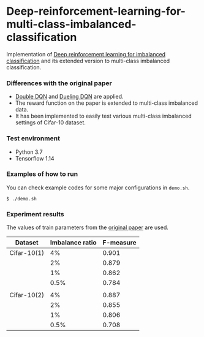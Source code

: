 # Deep-reinforcement-learning-for-multi-class-imbalanced-classification
Implementation of [Deep reinforcement learning for imbalanced classification](https://arxiv.org/abs/1901.01379) and its extended version to multi-class imbalanced classification.

### Differences with the original paper

* [Double DQN](https://arxiv.org/abs/1509.06461) and [Dueling DQN](https://arxiv.org/abs/1511.06581) are applied.
* The reward function on the paper is extended to multi-class imbalanced data. 
* It has been implemented to easily test various multi-class imbalanced settings of Cifar-10 dataset.

### Test environment
* Python 3.7
* Tensorflow 1.14

### Examples of how to run
You can check example codes for some major configurations in ``demo.sh``.
```
$ ./demo.sh
```

### Experiment results
The values of train parameters from the [original paper](https://arxiv.org/abs/1901.01379) are used.

| Dataset | Imbalance ratio | F-measure 
|  ---    |  ---            | ---   
| Cifar-10(1) | 4% | 0.901 
| | 2% | 0.879 
| | 1% | 0.862 
| | 0.5% | 0.784  
| | |     
| Cifar-10(2) | 4% | 0.887  
| | 2% | 0.855 
| | 1% | 0.806 
| | 0.5% | 0.708 



